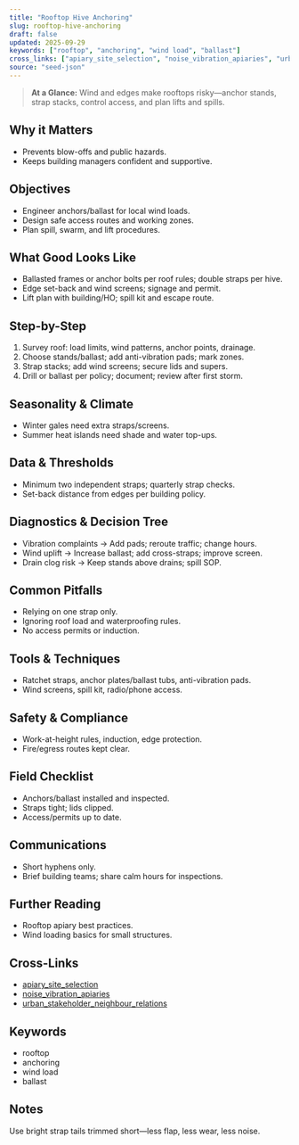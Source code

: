 ```yaml
---
title: "Rooftop Hive Anchoring"
slug: rooftop-hive-anchoring
draft: false
updated: 2025-09-29
keywords: ["rooftop", "anchoring", "wind load", "ballast"]
cross_links: ["apiary_site_selection", "noise_vibration_apiaries", "urban_stakeholder_neighbour_relations"]
source: "seed-json"
---
```


> **At a Glance:** Wind and edges make rooftops risky—anchor stands, strap stacks, control access, and plan lifts and spills.

## Why it Matters
- Prevents blow-offs and public hazards.
- Keeps building managers confident and supportive.

## Objectives
- Engineer anchors/ballast for local wind loads.
- Design safe access routes and working zones.
- Plan spill, swarm, and lift procedures.

## What Good Looks Like
- Ballasted frames or anchor bolts per roof rules; double straps per hive.
- Edge set-back and wind screens; signage and permit.
- Lift plan with building/HO; spill kit and escape route.

## Step-by-Step
1) Survey roof: load limits, wind patterns, anchor points, drainage.
2) Choose stands/ballast; add anti-vibration pads; mark zones.
3) Strap stacks; add wind screens; secure lids and supers.
4) Drill or ballast per policy; document; review after first storm.

## Seasonality & Climate
- Winter gales need extra straps/screens.
- Summer heat islands need shade and water top-ups.

## Data & Thresholds
- Minimum two independent straps; quarterly strap checks.
- Set-back distance from edges per building policy.

## Diagnostics & Decision Tree
- Vibration complaints -> Add pads; reroute traffic; change hours.
- Wind uplift -> Increase ballast; add cross-straps; improve screen.
- Drain clog risk -> Keep stands above drains; spill SOP.

## Common Pitfalls
- Relying on one strap only.
- Ignoring roof load and waterproofing rules.
- No access permits or induction.

## Tools & Techniques
- Ratchet straps, anchor plates/ballast tubs, anti-vibration pads.
- Wind screens, spill kit, radio/phone access.

## Safety & Compliance
- Work-at-height rules, induction, edge protection.
- Fire/egress routes kept clear.

## Field Checklist
- Anchors/ballast installed and inspected.
- Straps tight; lids clipped.
- Access/permits up to date.

## Communications
- Short hyphens only.
- Brief building teams; share calm hours for inspections.

## Further Reading
- Rooftop apiary best practices.
- Wind loading basics for small structures.

## Cross-Links
- [apiary_site_selection](/topics/apiary-site-selection/)
- [noise_vibration_apiaries](/topics/noise-vibration-apiaries/)
- [urban_stakeholder_neighbour_relations](/topics/urban-stakeholder-neighbour-relations/)

## Keywords
- rooftop
- anchoring
- wind load
- ballast

## Notes
Use bright strap tails trimmed short—less flap, less wear, less noise.
